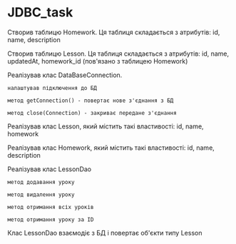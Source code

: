 # JDBC_task
Створив таблицю Homework. Ця таблиця складається з атрибутів: id, name, description

Створив таблицю Lesson. Ця таблиця складається з атрибутів: id, name, updatedAt, homework_id (пов'язано з таблицею Homework)

Реалізував клас DataBaseConnection. 

    налаштував підключення до БД

    метод getConnection() - повертає нове з'єднання з БД

    метод close(Connection) - закриває передане з'єднання

Реалізував клас Lesson, який містить такі властивості: id, name, homework

Реалізував клас Homework, який містить такі властивості: id, name, description

Реалізував клас LessonDao

    метод додавання уроку

    метод видалення уроку

    метод отримання всіх уроків

    метод отримання уроку за ID

Клас LessonDao взаємодіє з БД і повертає об'єкти типу Lesson
